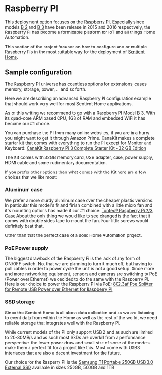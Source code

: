 # Raspberry PI

This deployment option focuses on the
[Raspberry PI](https://www.raspberrypi.org). Especially since models
[B 2](https://www.raspberrypi.org/products/raspberry-pi-2-model-b/) and
[B 3](https://www.raspberrypi.org/products/raspberry-pi-3-model-b/) have been
release in 2015 and 2016 respectively, the Raspberry PI has become a formidable
platform for IoT and all things Home Automation.

This section of the project focuses on how to configure one or multiple
Raspberry PIs in the most suitable way for the deployment of
[Sentient Home](https://github.com/fxstein/SentientHome).

## Sample configuration

The Raspberry PI universe has countless options for extensions, cases, memory,
storage, power, ... and so forth.

Here we are describing an advanced Raspberry PI configuration example that
should work very well for most Sentient Home applications.

As of this writing we recommend to go with a Raspberry PI Model B 3. With its
quad-core ARM based CPU, 1GB of RAM and embedded WiFi it has become our #1
choice.

You can purchase the PI from many online websites, if you are in a hurry you
might want to get it through Amazon Prime. CanaKit makes a complete starter kit
that comes with everything to run the PI except for Monitor and Keyboard:
[CanaKit Raspberry Pi 3 Complete Starter Kit - 32 GB Edition](http://www.amazon.com/CanaKit-Raspberry-Complete-Starter-Kit/dp/B01C6Q2GSY)

The Kit comes with 32GB memory card, USB adapter, case, power supply, HDMI
cable and some rudimentary documentation.

If you prefer other options than what comes with the Kit here are a few choices
that we like most:

### Aluminum case

We prefer a more sturdy aluminum case over the cheaper plastic versions. In
particular this model's fit and finish combined with a little micro fan and it's
mounting options has made it our #1 choice:
[Tontec® Raspberry Pi 2/3 Case](http://www.amazon.com/Tontec®-Raspberry-Aluminum-Protective-Cooling/dp/B00PALBNY6)
About the only thing we would like to see changed is the fact that it comes with
double sides tape to mount the fan. Four little screws would definitely beat
that.

Other than that the perfect case of a solid Home Automation project.

### PoE Power supply

The biggest drawback of the Raspberry Pi is the lack of any form of ON/OFF
switch. Not that we are planning to turn it much off, but having to pull cables
in order to power cycle the unit is not a good setup.
Since more and more networking equipment, sensors and cameras are switching to
PoE (Power over Ethernet) we decided to do the same with the Raspberry PI.
Here is our choice to power the Raspberry PI via PoE:
[802.3af Poe Splitter for Remote USB Power over Ethernet for Raspberry PI](http://www.amazon.com/Splitter-Ethernet-MicroUSB-Raspberry-WT-AF-5v10w/dp/B019BLMWWW)

### SSD storage

Since the Sentient Home is all about data collection and as we are listening to
event data from within the Home as well as the rest of the world, we need
reliable storage that integrates well with the Raspberry PI.

While current models of the PI only support USB 2 and as such are limited to
20-30MB/s and as such most SSDs are overkill from a performance perspective,
the lower power draw and small size of some of the models make them a perfect
fit for a project like this. Most come with USB3 interfaces that are also a
decent investment for the future.

Our choice for the Rasperry PI is the
[Samsung T1 Portable 250GB USB 3.0 External SSD](http://www.amazon.com/Samsung-Portable-500GB-External-MU-PS500B/dp/B00RWXVMRS)
available in sizes 250GB, 500GB and 1TB 

